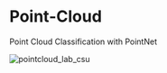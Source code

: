 # Point-Cloud

Point Cloud Classification with PointNet


![pointcloud_lab_csu](https://user-images.githubusercontent.com/58274863/200189556-f55c4e61-8c08-4148-a885-8001c2b64cb9.jpeg)
